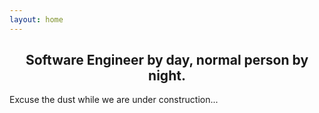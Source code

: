 ```yaml
---
layout: home
---
```


<h2 style="text-align: center" >Software Engineer by day, normal person by night.</h2>

Excuse the dust while we are under construction...
